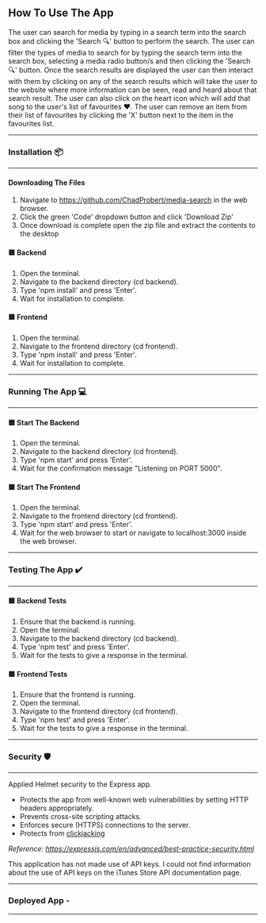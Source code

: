 ## How To Use The App

The user can search for media by typing in a search term into the search box and clicking the 'Search 🔍' button to perform the search.
The user can filter the types of media to search for by typing the search term into the search box, selecting a media radio button/s and then clicking the 'Search 🔍' button. Once the search results are displayed the user can then interact with them by clicking on any of the search results which will take the user to the website where more information can be seen, read and heard about that search result. The user can also click on the heart icon which will add that song to the user's list of favourites :heart:.
The user can remove an item from their list of favourites by clicking the 'X' button next to the item in the favourites list.

---
### Installation :package:
---

####  Downloading The Files 
1. Navigate to https://github.com/ChadProbert/media-search in the web browser.
2. Click the green 'Code' dropdown button and click 'Download Zip'
3. Once download is complete open the zip file and extract the contents to the desktop

#### :blue_square: Backend
1. Open the terminal.
2. Navigate to the backend directory (cd backend).
3. Type 'npm install' and press 'Enter'.
4. Wait for installation to complete.

#### :green_square: Frontend
1. Open the terminal.
2. Navigate to the frontend directory (cd frontend).
3. Type 'npm install' and press 'Enter'.
4. Wait for installation to complete.

---
### Running The App :computer:
---

#### :blue_square: Start The Backend
1. Open the terminal.
2. Navigate to the backend directory (cd frontend).
3. Type 'npm start' and press 'Enter'.
4. Wait for the confirmation message "Listening on PORT 5000".

#### :green_square: Start The Frontend
1. Open the terminal.
2. Navigate to the frontend directory (cd frontend).
3. Type 'npm start' and press 'Enter'.
4. Wait for the web browser to start or navigate to localhost:3000 inside the web browser.

---
### Testing The App :heavy_check_mark:
---

#### :blue_square: Backend Tests
1. Ensure that the backend is running.
2. Open the terminal.
3. Navigate to the backend directory (cd backend).
4. Type 'npm test' and press 'Enter'.
5. Wait for the tests to give a response in the terminal.

#### :green_square: Frontend Tests
1. Ensure that the frontend is running.
2. Open the terminal.
3. Navigate to the frontend directory (cd frontend).
4. Type 'npm test' and press 'Enter'.
5. Wait for the tests to give a response in the terminal.

---
### Security :shield:
---

Applied Helmet security to the Express app.
* Protects the app from well-known web vulnerabilities by setting HTTP headers appropriately.
* Prevents cross-site scripting attacks.
* Enforces secure (HTTPS) connections to the server.
* Protects from [clickjacking](https://www.imperva.com/learn/application-security/clickjacking/)

*Reference: https://expressjs.com/en/advanced/best-practice-security.html*

This application has not made use of API keys. I could not find information about the use of API keys on the iTunes Store API documentation page.

---
### Deployed App - 
---
